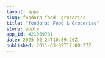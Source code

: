 ```yaml
---
layout: apps
slug: foodora-food--groceries
title: "foodora: Food & Groceries"
store: apple
app_id: 421369701
date: 2025-02-24T10:59:26Z
published: 2011-03-09T17:00:27Z
---
```

